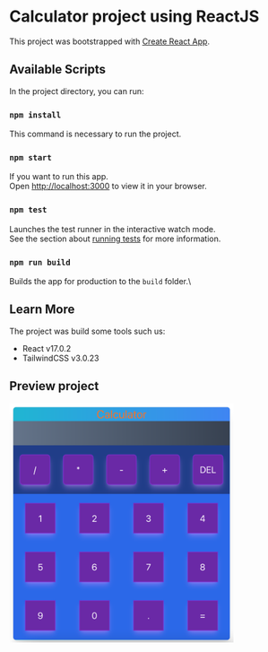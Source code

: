 # Calculator project using ReactJS

This project was bootstrapped with [Create React App](https://github.com/facebook/create-react-app).

## Available Scripts

In the project directory, you can run:

### `npm install`

This command is necessary to run the project.
### `npm start`

If you want to run this app.\
Open [http://localhost:3000](http://localhost:3000) to view it in your browser.
### `npm test`

Launches the test runner in the interactive watch mode.\
See the section about [running tests](https://facebook.github.io/create-react-app/docs/running-tests) for more information.

### `npm run build`

Builds the app for production to the `build` folder.\

## Learn More

The project was build some tools such us:
* React v17.0.2
* TailwindCSS v3.0.23
## Preview project

<img src="./public/preview.png" alt="Preview project" width="400" />

